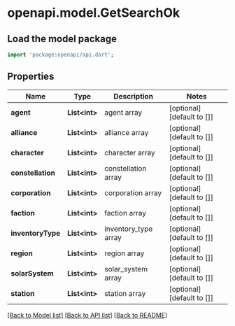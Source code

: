 # openapi.model.GetSearchOk

## Load the model package
```dart
import 'package:openapi/api.dart';
```

## Properties
Name | Type | Description | Notes
------------ | ------------- | ------------- | -------------
**agent** | **List&lt;int&gt;** | agent array | [optional] [default to []]
**alliance** | **List&lt;int&gt;** | alliance array | [optional] [default to []]
**character** | **List&lt;int&gt;** | character array | [optional] [default to []]
**constellation** | **List&lt;int&gt;** | constellation array | [optional] [default to []]
**corporation** | **List&lt;int&gt;** | corporation array | [optional] [default to []]
**faction** | **List&lt;int&gt;** | faction array | [optional] [default to []]
**inventoryType** | **List&lt;int&gt;** | inventory_type array | [optional] [default to []]
**region** | **List&lt;int&gt;** | region array | [optional] [default to []]
**solarSystem** | **List&lt;int&gt;** | solar_system array | [optional] [default to []]
**station** | **List&lt;int&gt;** | station array | [optional] [default to []]

[[Back to Model list]](../README.md#documentation-for-models) [[Back to API list]](../README.md#documentation-for-api-endpoints) [[Back to README]](../README.md)


